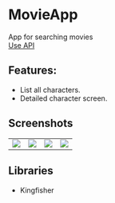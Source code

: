 # MovieApp
 App for searching movies <br />
 [Use API](https://rickandmortyapi.com/documentation/#introduction)
## Features:
  - List all characters.
  - Detailed character screen.
  
## Screenshots
<table>
  <tr>
  </tr>
  <tr>
    <td valign="top"><img src="https://user-images.githubusercontent.com/62143581/97105082-347c6980-16c1-11eb-91a6-b60fed5777ce.png"></td>
    <td valign="top"><img src="https://user-images.githubusercontent.com/62143581/97105084-37775a00-16c1-11eb-9d08-a43a99d3d688.png"></td>
    <td valign="top"><img src="https://user-images.githubusercontent.com/62143581/97105085-380ff080-16c1-11eb-820c-03a5895a7796.png"></td>
		<td valign="top"><img src="https://user-images.githubusercontent.com/62143581/97105086-38a88700-16c1-11eb-819d-1e60e403413a.png"></td>
  </tr>
 </table>

## Libraries
 - Kingfisher


  

